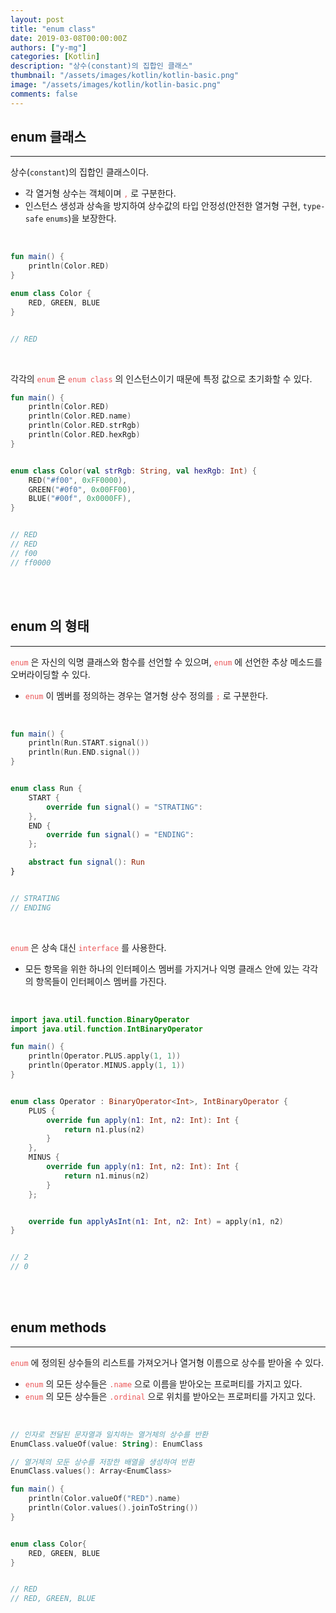 ```yaml
---
layout: post
title: "enum class"
date: 2019-03-08T00:00:00Z
authors: ["y-mg"]
categories: [Kotlin]
description: "상수(constant)의 집합인 클래스"
thumbnail: "/assets/images/kotlin/kotlin-basic.png"
image: "/assets/images/kotlin/kotlin-basic.png"
comments: false
---
```


## enum 클래스
***
상수(`constant`)의 집합인 클래스이다.
- 각 열거형 상수는 객체이며 <code style="color: #eb5657;">,</code> 로 구분한다.
- 인스턴스 생성과 상속을 방지하여 상수값의 타입 안정성(안전한 열거형 구현, `type-safe` `enums`)을 보장한다.
<br/>

```kotlin
fun main() {
    println(Color.RED)
}

enum class Color {
    RED, GREEN, BLUE
}


// RED
```
<br/>

각각의 <code style="color: #eb5657;">enum</code> 은 <code style="color: #eb5657;">enum class</code> 의 인스턴스이기 때문에 특정 값으로 초기화할 수 있다.
<br/>

```kotlin
fun main() {
    println(Color.RED)
    println(Color.RED.name)
    println(Color.RED.strRgb)
    println(Color.RED.hexRgb)
}


enum class Color(val strRgb: String, val hexRgb: Int) {
    RED("#f00", 0xFF0000),
    GREEN("#0f0", 0x00FF00),
    BLUE("#00f", 0x0000FF),
}


// RED
// RED
// f00
// ff0000
```
<br/>
<br/>



## enum 의 형태
***
<code style="color: #eb5657;">enum</code> 은 자신의 익명 클래스와 함수를 선언할 수 있으며, <code style="color: #eb5657;">enum</code> 에 선언한 추상 메소드를 오버라이딩할 수 있다.
- <code style="color: #eb5657;">enum</code> 이 멤버를 정의하는 경우는 열거형 상수 정의를 <code style="color: #eb5657;">;</code> 로 구분한다.
<br/>

```kotlin
fun main() {
    println(Run.START.signal())
    println(Run.END.signal())
}


enum class Run {
    START {
        override fun signal() = "STRATING":
    },
    END {
        override fun signal() = "ENDING":
    };

    abstract fun signal(): Run
}


// STRATING
// ENDING
```
<br/>

<code style="color: #eb5657;">enum</code> 은 상속 대신 <code style="color: #eb5657;">interface</code> 를 사용한다. 
- 모든 항목을 위한 하나의 인터페이스 멤버를 가지거나 익명 클래스 안에 있는 각각의 항목들이 인터페이스 멤버를 가진다.
<br/>

```kotlin
import java.util.function.BinaryOperator
import java.util.function.IntBinaryOperator

fun main() {
    println(Operator.PLUS.apply(1, 1))
    println(Operator.MINUS.apply(1, 1))
}


enum class Operator : BinaryOperator<Int>, IntBinaryOperator {
    PLUS {
        override fun apply(n1: Int, n2: Int): Int {
            return n1.plus(n2)
        }
    },
    MINUS {
        override fun apply(n1: Int, n2: Int): Int {
            return n1.minus(n2)
        }
    };


    override fun applyAsInt(n1: Int, n2: Int) = apply(n1, n2)
}


// 2
// 0
```
<br/>
<br/>



## enum methods
***
<code style="color: #eb5657;">enum</code> 에 정의된 상수들의 리스트를 가져오거나 열거형 이름으로 상수를 받아올 수 있다.
- <code style="color: #eb5657;">enum</code> 의 모든 상수들은 <code style="color: #eb5657;">.name</code> 으로 이름을 받아오는 프로퍼티를 가지고 있다. 
- <code style="color: #eb5657;">enum</code> 의 모든 상수들은 <code style="color: #eb5657;">.ordinal</code> 으로 위치를 받아오는 프로퍼티를 가지고 있다.
<br/>

```kotlin
// 인자로 전달된 문자열과 일치하는 열거체의 상수를 반환
EnumClass.valueOf(value: String): EnumClass

// 열거체의 모둔 상수를 저장한 배열을 생성하여 반환
EnumClass.values(): Array<EnumClass>
```

```kotlin
fun main() {
    println(Color.valueOf("RED").name)
    println(Color.values().joinToString())
}


enum class Color{
    RED, GREEN, BLUE
}


// RED
// RED, GREEN, BLUE
```